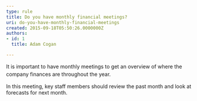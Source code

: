 ```yaml
---
type: rule
title: Do you have monthly financial meetings?
uri: do-you-have-monthly-financial-meetings
created: 2015-09-18T05:50:26.0000000Z
authors:
- id: 1
  title: Adam Cogan

---
```




<span class='intro'> <span style="line-height&#58;20.8px;">​It is important to have monthly meetings​ to get an overview of where the company finances are throughout the year.</span> </span>

In this&#160;meeting, key staff members should review the past month and look at forecasts for next month.&#160;​



